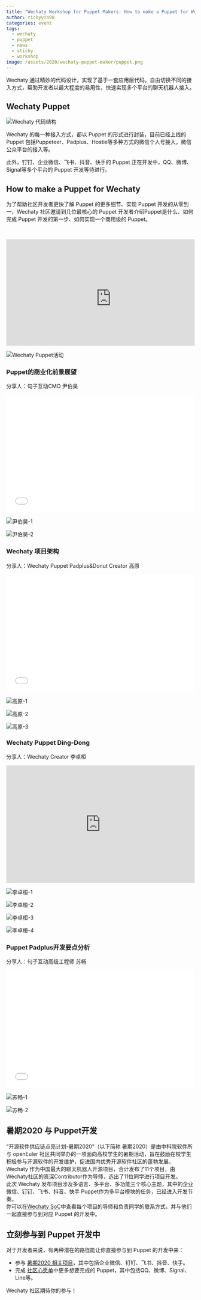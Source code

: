 ```yaml
---
title: "Wechaty Workshop for Puppet Makers: How to make a Puppet for Wechaty"
author: rickyyin98
categories: event
tags:
  - wechaty
  - puppet
  - news
  - sticky
  - workshop
image: /assets/2020/wechaty-puppet-maker/puppet.png
---
```


Wechaty 通过精妙的代码设计，实现了基于一套应用层代码，自由切换不同的接入方式，帮助开发者以最大程度的易用性，快速实现多个平台的聊天机器人接入。  

## Wechaty Puppet

![Wechaty 代码结构](/assets/2020/wechaty-puppet-maker/architecture.png)

Wechaty 的每一种接入方式，都以 Puppet 的形式进行封装，目前已经上线的 Puppet 包括Puppeteer、Padplus、Hostie等多种方式的微信个人号接入，微信公众平台的接入等。  

此外，钉钉、企业微信、飞书、抖音、快手的 Puppet 正在开发中，QQ、微博、Signal等多个平台的 Puppet 开发等待进行。  

## How to make a Puppet for Wechaty

为了帮助社区开发者更快了解 Puppet 的更多细节、实现 Puppet 开发的从零到一，Wechaty 社区邀请到几位最核心的 Puppet 开发者介绍Puppet是什么、如何完成 Puppet 开发的第一步、如何实现一个商用级的 Puppet。

<div class="video-container" style="
    position: relative;
    padding-bottom:56.25%;
    padding-top:30px;
    height:0;
    overflow:hidden;
">
<iframe width="560" height="315" src="https://www.youtube.com/embed/fbTedVcEEEI" frameborder="0" allow="accelerometer; autoplay; encrypted-media; gyroscope; picture-in-picture" allowfullscreen></iframe>
</div>

![Wechaty Puppet活动](/assets/2020/wechaty-puppet-maker/puppet.png)

### Puppet的商业化前景展望

分享人：句子互动CMO 尹伯昊

<div class="zoom-container" style="
    position: relative;
    padding-bottom:56.25%;
    padding-top:30px;
    height:0;
    overflow:hidden;
">
  <iframe
    src='{{ '/assets/js/viewer-js/#/assets/2020/wechaty-puppet-maker/bohao.pdf' | relative_url }}'
    width='560'
    height='315'
    allowfullscreen
    webkitallowfullscreen
    frameborder="0"
    style="
      position: absolute;
      top:0;
      left:0;
      width:100%;
      height:100%;
    "
  ></iframe>
</div>

![尹伯昊-1](/assets/2020/wechaty-puppet-maker/bohao1.jpg)

![尹伯昊-2](/assets/2020/wechaty-puppet-maker/bohao2.jpg)

### Wechaty 项目架构

分享人：Wechaty Puppet Padplus&Donut Creator 高原

<div class="zoom-container" style="
    position: relative;
    padding-bottom:56.25%;
    padding-top:30px;
    height:0;
    overflow:hidden;
">
  <iframe
    src='{{ '/assets/js/viewer-js/#/assets/2020/wechaty-puppet-maker/yuan.pdf' | relative_url }}'
    width='560'
    height='315'
    allowfullscreen
    webkitallowfullscreen
    frameborder="0"
    style="
      position: absolute;
      top:0;
      left:0;
      width:100%;
      height:100%;
    "
  ></iframe>
</div>

![高原-1](/assets/2020/wechaty-puppet-maker/yuan1.jpg)

![高原-2](/assets/2020/wechaty-puppet-maker/yuan2.jpg)

![高原-3](/assets/2020/wechaty-puppet-maker/yuan3.jpg)

### Wechaty Puppet Ding-Dong

分享人：Wechaty Creator 李卓桓

<div class="video-container" style="
    position: relative;
    padding-bottom:56.25%;
    padding-top:30px;
    height:0;
    overflow:hidden;
">
  <iframe width="560" height="315" src="https://docs.google.com/presentation/d/13oUOIEnzdLWO6KZWztD_pMuu22AQ3SIMjk2wp8f-f18/embed?start=false&loop=false&delayms=3000" frameborder="0" allowfullscreen="" style="
      position: absolute;
      top:0;
      left:0;
      width:100%;
      height:100%;
  "></iframe>
</div>

![李卓桓-1](/assets/2020/wechaty-puppet-maker/huan1.png)

![李卓桓-2](/assets/2020/wechaty-puppet-maker/huan2.png)

![李卓桓-3](/assets/2020/wechaty-puppet-maker/huan3.png)

![李卓桓-4](/assets/2020/wechaty-puppet-maker/huan4.png)

### Puppet Padplus开发要点分析

分享人：句子互动高级工程师 苏畅

<div class="zoom-container" style="
    position: relative;
    padding-bottom:56.25%;
    padding-top:30px;
    height:0;
    overflow:hidden;
">
  <iframe
    src='{{ '/assets/js/viewer-js/#/assets/2020/wechaty-puppet-maker/suchang.pdf' | relative_url }}'
    width='560'
    height='315'
    allowfullscreen
    webkitallowfullscreen
    frameborder="0"
    style="
      position: absolute;
      top:0;
      left:0;
      width:100%;
      height:100%;
    "
  ></iframe>
</div>

![苏畅-1](/assets/2020/wechaty-puppet-maker/suchang1.jpg)

![苏畅-2](/assets/2020/wechaty-puppet-maker/suchang2.jpg)

## 暑期2020 与 Puppet开发

“开源软件供应链点亮计划-暑期2020”（以下简称 暑期2020）是由中科院软件所与 openEuler 社区共同举办的一项面向高校学生的暑期活动，旨在鼓励在校学生积极参与开源软件的开发维护，促进国内优秀开源软件社区的蓬勃发展。  
Wechaty 作为中国最大的聊天机器人开源项目，合计发布了11个项目，由Wechaty社区的资深Contributor作为导师，选出了11位同学进行项目开发。  
此次 Wechaty 发布项目涉及多语言、多平台、多功能三个核心主题，其中的企业微信、钉钉、飞书、抖音、快手 Puppet作为多平台模块的任务，已经进入开发节奏。  
你可以在[Wechaty SoC](https://wechaty.github.io/wechaty-soc-kick-off-meeting/)中查看每个项目的导师和负责同学的联系方式，并与他们一起直接参与到对应 Puppet 的开发中。

## 立刻参与到 Puppet 开发中

对于开发者来说，有两种潜在的路径能让你直接参与到 Puppet 的开发中来：

- 参与 [暑期2020 相关项目](https://wechaty.github.io/wechaty-soc-kick-off-meeting/)，其中包括企业微信、钉钉、飞书、抖音、快手。
- 完成 [社区心愿单](https://docs.google.com/document/d/1fVCk8qRYc4RKGMf2UY5HOe07hEhPUOpGC34v88GEFJg/edit#)中更多想要完成的 Puppet，其中包括QQ、微博、Signal、Line等。

Wechaty 社区期待你的参与！
